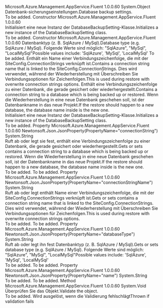 <Type Name="DatabaseBackupSetting" FullName="Microsoft.Azure.Management.AppService.Fluent.Models.DatabaseBackupSetting">
  <TypeSignature Language="C#" Value="public class DatabaseBackupSetting" />
  <TypeSignature Language="ILAsm" Value=".class public auto ansi beforefieldinit DatabaseBackupSetting extends System.Object" />
  <TypeSignature Language="DocId" Value="T:Microsoft.Azure.Management.AppService.Fluent.Models.DatabaseBackupSetting" />
  <TypeSignature Language="VB.NET" Value="Public Class DatabaseBackupSetting" />
  <TypeSignature Language="F#" Value="type DatabaseBackupSetting = class" />
  <AssemblyInfo>
    <AssemblyName>Microsoft.Azure.Management.AppService.Fluent</AssemblyName>
    <AssemblyVersion>1.0.0.60</AssemblyVersion>
  </AssemblyInfo>
  <Base>
    <BaseTypeName>System.Object</BaseTypeName>
  </Base>
  <Interfaces />
  <Docs>
    <summary>
            <span data-ttu-id="a7135-101">Datenbank-sicherungseinstellungen.</span><span class="sxs-lookup"><span data-stu-id="a7135-101">Database backup settings.</span></span>
            </summary>
    <remarks>To be added.</remarks>
  </Docs>
  <Members>
    <Member MemberName=".ctor">
      <MemberSignature Language="C#" Value="public DatabaseBackupSetting ();" />
      <MemberSignature Language="ILAsm" Value=".method public hidebysig specialname rtspecialname instance void .ctor() cil managed" />
      <MemberSignature Language="DocId" Value="M:Microsoft.Azure.Management.AppService.Fluent.Models.DatabaseBackupSetting.#ctor" />
      <MemberSignature Language="VB.NET" Value="Public Sub New ()" />
      <MemberType>Constructor</MemberType>
      <AssemblyInfo>
        <AssemblyName>Microsoft.Azure.Management.AppService.Fluent</AssemblyName>
        <AssemblyVersion>1.0.0.60</AssemblyVersion>
      </AssemblyInfo>
      <Parameters />
      <Docs>
        <summary>
            <span data-ttu-id="a7135-102">Initialisiert eine neue Instanz der DatabaseBackupSetting-Klasse.</span><span class="sxs-lookup"><span data-stu-id="a7135-102">Initializes a new instance of the DatabaseBackupSetting class.</span></span>
            </summary>
        <remarks>To be added.</remarks>
      </Docs>
    </Member>
    <Member MemberName=".ctor">
      <MemberSignature Language="C#" Value="public DatabaseBackupSetting (string databaseType, string name = null, string connectionStringName = null, string connectionString = null);" />
      <MemberSignature Language="ILAsm" Value=".method public hidebysig specialname rtspecialname instance void .ctor(string databaseType, string name, string connectionStringName, string connectionString) cil managed" />
      <MemberSignature Language="DocId" Value="M:Microsoft.Azure.Management.AppService.Fluent.Models.DatabaseBackupSetting.#ctor(System.String,System.String,System.String,System.String)" />
      <MemberSignature Language="VB.NET" Value="Public Sub New (databaseType As String, Optional name As String = null, Optional connectionStringName As String = null, Optional connectionString As String = null)" />
      <MemberSignature Language="F#" Value="new Microsoft.Azure.Management.AppService.Fluent.Models.DatabaseBackupSetting : string * string * string * string -&gt; Microsoft.Azure.Management.AppService.Fluent.Models.DatabaseBackupSetting" Usage="new Microsoft.Azure.Management.AppService.Fluent.Models.DatabaseBackupSetting (databaseType, name, connectionStringName, connectionString)" />
      <MemberType>Constructor</MemberType>
      <AssemblyInfo>
        <AssemblyName>Microsoft.Azure.Management.AppService.Fluent</AssemblyName>
        <AssemblyVersion>1.0.0.60</AssemblyVersion>
      </AssemblyInfo>
      <Parameters>
        <Parameter Name="databaseType" Type="System.String" />
        <Parameter Name="name" Type="System.String" />
        <Parameter Name="connectionStringName" Type="System.String" />
        <Parameter Name="connectionString" Type="System.String" />
      </Parameters>
      <Docs>
        <param name="databaseType"><span data-ttu-id="a7135-103">Datenbanktyp (z. B. SqlAzure / MySql).</span><span class="sxs-lookup"><span data-stu-id="a7135-103">Database type (e.g. SqlAzure / MySql).</span></span>
            <span data-ttu-id="a7135-104">Folgende Werte sind möglich: "SqlAzure", "MySql", "LocalMySql"</span><span class="sxs-lookup"><span data-stu-id="a7135-104">Possible values include: 'SqlAzure', 'MySql', 'LocalMySql'</span></span></param>
        <param name="name">To be added.</param>
        <param name="connectionStringName"><span data-ttu-id="a7135-105">Enthält ein Name einer Verbindungszeichenfolge, die mit der SiteConfig.ConnectionStrings verknüpft ist.</span><span class="sxs-lookup"><span data-stu-id="a7135-105">Contains a connection string name that is linked to the SiteConfig.ConnectionStrings.</span></span>
            <span data-ttu-id="a7135-106">Dies wird verwendet, während der Wiederherstellung mit Überschreiben Sie Verbindungsoptionen für Zeichenfolgen.</span><span class="sxs-lookup"><span data-stu-id="a7135-106">This is used during restore with overwrite connection strings options.</span></span></param>
        <param name="connectionString"><span data-ttu-id="a7135-107">Enthält eine Verbindungszeichenfolge zu einer Datenbank, die gerade gesichert oder wiederhergestellt.</span><span class="sxs-lookup"><span data-stu-id="a7135-107">Contains a connection string to a database which is being backed up or restored.</span></span> <span data-ttu-id="a7135-108">Wenn die Wiederherstellung in eine neue Datenbank geschehen soll, ist der Datenbankname in das neue Projekt.</span><span class="sxs-lookup"><span data-stu-id="a7135-108">If the restore should happen to a new database, the database name inside is the new one.</span></span></param>
        <summary>
            <span data-ttu-id="a7135-109">Initialisiert eine neue Instanz der DatabaseBackupSetting-Klasse.</span><span class="sxs-lookup"><span data-stu-id="a7135-109">Initializes a new instance of the DatabaseBackupSetting class.</span></span>
            </summary>
        <remarks>To be added.</remarks>
      </Docs>
    </Member>
    <Member MemberName="ConnectionString">
      <MemberSignature Language="C#" Value="public string ConnectionString { get; set; }" />
      <MemberSignature Language="ILAsm" Value=".property instance string ConnectionString" />
      <MemberSignature Language="DocId" Value="P:Microsoft.Azure.Management.AppService.Fluent.Models.DatabaseBackupSetting.ConnectionString" />
      <MemberSignature Language="VB.NET" Value="Public Property ConnectionString As String" />
      <MemberSignature Language="F#" Value="member this.ConnectionString : string with get, set" Usage="Microsoft.Azure.Management.AppService.Fluent.Models.DatabaseBackupSetting.ConnectionString" />
      <MemberType>Property</MemberType>
      <AssemblyInfo>
        <AssemblyName>Microsoft.Azure.Management.AppService.Fluent</AssemblyName>
        <AssemblyVersion>1.0.0.60</AssemblyVersion>
      </AssemblyInfo>
      <Attributes>
        <Attribute>
          <AttributeName>Newtonsoft.Json.JsonProperty(PropertyName="connectionString")</AttributeName>
        </Attribute>
      </Attributes>
      <ReturnValue>
        <ReturnType>System.String</ReturnType>
      </ReturnValue>
      <Docs>
        <summary>
            <span data-ttu-id="a7135-110">Ruft ab oder legt sie fest, enthält eine Verbindungszeichenfolge zu einer Datenbank, die gerade gesichert oder wiederhergestellt.</span><span class="sxs-lookup"><span data-stu-id="a7135-110">Gets or sets contains a connection string to a database which is being backed up or restored.</span></span> <span data-ttu-id="a7135-111">Wenn die Wiederherstellung in eine neue Datenbank geschehen soll, ist der Datenbankname in das neue Projekt.</span><span class="sxs-lookup"><span data-stu-id="a7135-111">If the restore should happen to a new database, the database name inside is the new one.</span></span>
            </summary>
        <value>To be added.</value>
        <remarks>To be added.</remarks>
      </Docs>
    </Member>
    <Member MemberName="ConnectionStringName">
      <MemberSignature Language="C#" Value="public string ConnectionStringName { get; set; }" />
      <MemberSignature Language="ILAsm" Value=".property instance string ConnectionStringName" />
      <MemberSignature Language="DocId" Value="P:Microsoft.Azure.Management.AppService.Fluent.Models.DatabaseBackupSetting.ConnectionStringName" />
      <MemberSignature Language="VB.NET" Value="Public Property ConnectionStringName As String" />
      <MemberSignature Language="F#" Value="member this.ConnectionStringName : string with get, set" Usage="Microsoft.Azure.Management.AppService.Fluent.Models.DatabaseBackupSetting.ConnectionStringName" />
      <MemberType>Property</MemberType>
      <AssemblyInfo>
        <AssemblyName>Microsoft.Azure.Management.AppService.Fluent</AssemblyName>
        <AssemblyVersion>1.0.0.60</AssemblyVersion>
      </AssemblyInfo>
      <Attributes>
        <Attribute>
          <AttributeName>Newtonsoft.Json.JsonProperty(PropertyName="connectionStringName")</AttributeName>
        </Attribute>
      </Attributes>
      <ReturnValue>
        <ReturnType>System.String</ReturnType>
      </ReturnValue>
      <Docs>
        <summary>
            <span data-ttu-id="a7135-112">Ruft ab oder legt enthält Name einer Verbindungszeichenfolge, die mit der SiteConfig.ConnectionStrings verknüpft ist.</span><span class="sxs-lookup"><span data-stu-id="a7135-112">Gets or sets contains a connection string name that is linked to the SiteConfig.ConnectionStrings.</span></span>
            <span data-ttu-id="a7135-113">Dies wird verwendet, während der Wiederherstellung mit Überschreiben Sie Verbindungsoptionen für Zeichenfolgen.</span><span class="sxs-lookup"><span data-stu-id="a7135-113">This is used during restore with overwrite connection strings options.</span></span>
            </summary>
        <value>To be added.</value>
        <remarks>To be added.</remarks>
      </Docs>
    </Member>
    <Member MemberName="DatabaseType">
      <MemberSignature Language="C#" Value="public string DatabaseType { get; set; }" />
      <MemberSignature Language="ILAsm" Value=".property instance string DatabaseType" />
      <MemberSignature Language="DocId" Value="P:Microsoft.Azure.Management.AppService.Fluent.Models.DatabaseBackupSetting.DatabaseType" />
      <MemberSignature Language="VB.NET" Value="Public Property DatabaseType As String" />
      <MemberSignature Language="F#" Value="member this.DatabaseType : string with get, set" Usage="Microsoft.Azure.Management.AppService.Fluent.Models.DatabaseBackupSetting.DatabaseType" />
      <MemberType>Property</MemberType>
      <AssemblyInfo>
        <AssemblyName>Microsoft.Azure.Management.AppService.Fluent</AssemblyName>
        <AssemblyVersion>1.0.0.60</AssemblyVersion>
      </AssemblyInfo>
      <Attributes>
        <Attribute>
          <AttributeName>Newtonsoft.Json.JsonProperty(PropertyName="databaseType")</AttributeName>
        </Attribute>
      </Attributes>
      <ReturnValue>
        <ReturnType>System.String</ReturnType>
      </ReturnValue>
      <Docs>
        <summary>
            <span data-ttu-id="a7135-114">Ruft ab oder legt ihn fest Datenbanktyp (z. B. SqlAzure / MySql).</span><span class="sxs-lookup"><span data-stu-id="a7135-114">Gets or sets database type (e.g. SqlAzure / MySql).</span></span> <span data-ttu-id="a7135-115">Folgende Werte sind möglich: "SqlAzure", "MySql", "LocalMySql"</span><span class="sxs-lookup"><span data-stu-id="a7135-115">Possible values include: 'SqlAzure', 'MySql', 'LocalMySql'</span></span>
            </summary>
        <value>To be added.</value>
        <remarks>To be added.</remarks>
      </Docs>
    </Member>
    <Member MemberName="Name">
      <MemberSignature Language="C#" Value="public string Name { get; set; }" />
      <MemberSignature Language="ILAsm" Value=".property instance string Name" />
      <MemberSignature Language="DocId" Value="P:Microsoft.Azure.Management.AppService.Fluent.Models.DatabaseBackupSetting.Name" />
      <MemberSignature Language="VB.NET" Value="Public Property Name As String" />
      <MemberSignature Language="F#" Value="member this.Name : string with get, set" Usage="Microsoft.Azure.Management.AppService.Fluent.Models.DatabaseBackupSetting.Name" />
      <MemberType>Property</MemberType>
      <AssemblyInfo>
        <AssemblyName>Microsoft.Azure.Management.AppService.Fluent</AssemblyName>
        <AssemblyVersion>1.0.0.60</AssemblyVersion>
      </AssemblyInfo>
      <Attributes>
        <Attribute>
          <AttributeName>Newtonsoft.Json.JsonProperty(PropertyName="name")</AttributeName>
        </Attribute>
      </Attributes>
      <ReturnValue>
        <ReturnType>System.String</ReturnType>
      </ReturnValue>
      <Docs>
        <summary />
        <value>To be added.</value>
        <remarks>To be added.</remarks>
      </Docs>
    </Member>
    <Member MemberName="Validate">
      <MemberSignature Language="C#" Value="public virtual void Validate ();" />
      <MemberSignature Language="ILAsm" Value=".method public hidebysig newslot virtual instance void Validate() cil managed" />
      <MemberSignature Language="DocId" Value="M:Microsoft.Azure.Management.AppService.Fluent.Models.DatabaseBackupSetting.Validate" />
      <MemberSignature Language="VB.NET" Value="Public Overridable Sub Validate ()" />
      <MemberSignature Language="F#" Value="abstract member Validate : unit -&gt; unit&#xA;override this.Validate : unit -&gt; unit" Usage="databaseBackupSetting.Validate " />
      <MemberType>Method</MemberType>
      <AssemblyInfo>
        <AssemblyName>Microsoft.Azure.Management.AppService.Fluent</AssemblyName>
        <AssemblyVersion>1.0.0.60</AssemblyVersion>
      </AssemblyInfo>
      <ReturnValue>
        <ReturnType>System.Void</ReturnType>
      </ReturnValue>
      <Parameters />
      <Docs>
        <summary>
            <span data-ttu-id="a7135-116">Überprüfen Sie das Objekt.</span><span class="sxs-lookup"><span data-stu-id="a7135-116">Validate the object.</span></span>
            </summary>
        <remarks>To be added.</remarks>
        <exception cref="T:Microsoft.Rest.ValidationException">
            <span data-ttu-id="a7135-117">Wird ausgelöst, wenn die Validierung fehlschlägt</span><span class="sxs-lookup"><span data-stu-id="a7135-117">Thrown if validation fails</span></span>
            </exception>
      </Docs>
    </Member>
  </Members>
</Type>